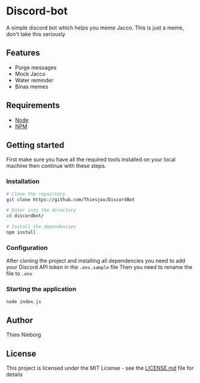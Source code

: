 # Discord-bot

A simple discord bot which helps you meme Jacco.
This is just a meme, don't take this seriously

## Features

- Purge messages
- Mock Jacco
- Water reminder
- Binas memes

## Requirements

- [Node](https://nodejs.org/en/)
- [NPM](https://www.npmjs.com/)

## Getting started

First make sure you have all the required tools installed on your local machine then continue with these steps.

### Installation

```bash
# Clone the repository
git clone https://github.com/Thiesjoo/DiscordBot

# Enter into the directory
cd discordbot/

# Install the dependencies
npm install
```

### Configuration

After cloning the project and installing all dependencies you need to add your Discord API token in the ```.env.sample``` file
Then you need to rename the file to ```.env```

### Starting the application

```bash
node index.js
```

## Author

Thies Nieborg

## License

This project is licensed under the MIT License - see the [LICENSE.md](LICENSE) file for details
